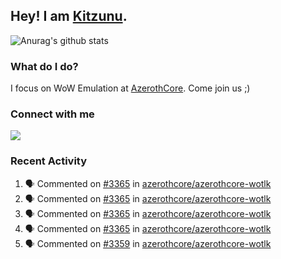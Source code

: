 ## Hey! I am [Kitzunu](https://Github.com/Kitzunu).

![Anurag's github stats](https://github-readme-stats.kitzunu.vercel.app/api?username=Kitzunu&show_icons=true)

### What do I do?

I focus on WoW Emulation at [AzerothCore](https://Github.com/AzerothCore). Come join us ;)

### Connect with me
[![](https://img.shields.io/badge/AzerothCore%20Discord-Connect%20with%20me!-green)](https://discord.com/invite/gkt4y2x)

### Recent Activity

<!--START_SECTION:activity-->
1. 🗣 Commented on [#3365](https://github.com//azerothcore/azerothcore-wotlk/issues/3365) in [azerothcore/azerothcore-wotlk](https://github.com//azerothcore/azerothcore-wotlk)
2. 🗣 Commented on [#3365](https://github.com//azerothcore/azerothcore-wotlk/issues/3365) in [azerothcore/azerothcore-wotlk](https://github.com//azerothcore/azerothcore-wotlk)
3. 🗣 Commented on [#3365](https://github.com//azerothcore/azerothcore-wotlk/issues/3365) in [azerothcore/azerothcore-wotlk](https://github.com//azerothcore/azerothcore-wotlk)
4. 🗣 Commented on [#3365](https://github.com//azerothcore/azerothcore-wotlk/issues/3365) in [azerothcore/azerothcore-wotlk](https://github.com//azerothcore/azerothcore-wotlk)
5. 🗣 Commented on [#3359](https://github.com//azerothcore/azerothcore-wotlk/issues/3359) in [azerothcore/azerothcore-wotlk](https://github.com//azerothcore/azerothcore-wotlk)
<!--END_SECTION:activity-->
